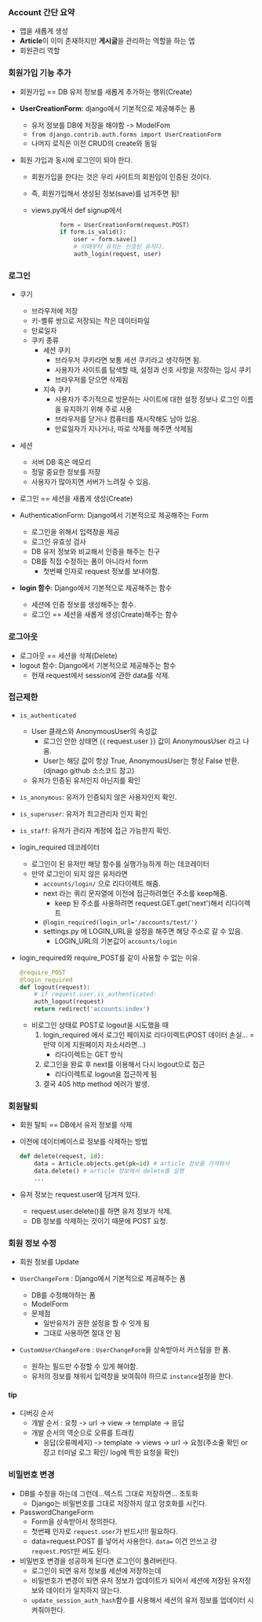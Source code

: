 ###  Account 간단 요약

* 앱을 새롭게 생성
* **Article**이 이미 존재하지만 **게시글**을 관리하는 역할을 하는 앱
* 회원관리 역할



### 회원가입 기능 추가

* 회원가입 == DB 유저 정보를 새롭게 추가하는 행위(Create)

* **UserCreationForm**: django에서 기본적으로 제공해주는 폼
  * 유저 정보를 DB에 저장을 해야함 -> ModelFom
  * `from django.contrib.auth.forms import UserCreationForm`
  * 나머지 로직은 이전 CRUD의 create와 동일
  
  
  
* 회원 가입과 동시에 로그인이 되야 한다.

  * 회원가입을 한다는 것은 우리 사이트의 회원임이 인증된 것이다. 

  * 즉, 회원가입해서 생성된 정보(save)를 넘겨주면 됨!

  * views.py에서 def signup에서

    ```python
            form = UserCreationForm(request.POST)
            if form.is_valid():
                user = form.save()
                # 이때부터 유저는 인증된 유저다.
                auth_login(request, user)
    ```

    

### 로그인

* 쿠기

  * 브라우저에 저장
  * 키-벨류 쌍으로 저장되는 작은 데이터파일
  * 만료일자
  * 쿠키 종류
    * 세션 쿠키
      * 브라우저 쿠키라면 보통 세션 쿠키라고 생각하면 됨.
      * 사용자가 사이트를 탐색할 때, 설정과 선호 사항을 저장하는 임시 쿠키
      * 브라우저를 닫으면 삭제됨
    * 지속 쿠키
      * 사용자가 주기적으로 방문하는 사이트에 대한 설정 정보나 로그인 이름을 유지하기 위해 주로 사용
      * 브라우저를 닫거나 컴퓨터를 재시작해도 남아 있음. 
      * 만료일자가 지나거나, 따로 삭제를 해주면 삭제됨

* 세션

  * 서버 DB 혹은 메모리
  * 정말 중요한 정보를 저장
  * 사용자가 많아지면 서버가 느려질 수 있음.

  

* 로그인 == 세션을 새롭게 생성(Create)

* AuthenticationForm: Django에서 기본적으로 제공해주는 Form

  * 로그인을 위해서 입력창을 제공
  * 로그인 유효성 검사
  * DB 유저 정보와 비교해서 인증을 해주는 친구
  * DB를 직접 수정하는 폼이 아니라서 form
    * 첫번째 인자로 request 정보를 보내야함.

* **login 함수**: Django에서 기본적으로 제공해주는 함수

  * 세션에 인증 정보를 생성해주는 함수.
  * 로그인 == 세션을 새롭게 생성(Create)해주는 함수





### 로그아웃

* 로그아웃 == 세션을 삭제(Delete)
* logout 함수: Django에서 기본적으로 제공해주는 함수
  * 현재 request에서 session에 관한 data를 삭제.



### 접근제한

* `is_authenticated`
  * User 클래스와 AnonymousUser의 속성값
    * 로그인 안한 상태면 {{ request.user }} 값이 AnonymousUser 라고 나옴.
    * User는 해당 값이 항상 True, AnonymousUser는 항상 False 반환. (djnago github 소스코드 참고)
  * 유저가 인증된 유저인지 아닌지를 확인
* `is_anonymous`: 유저가 인증되지 않은 사용자인지 확인.
* `is_superuser`: 유저가 최고관리자 인지 확인
* `is_staff`: 유저가 관리자 계정에 접근 가능한지 확인.



* login_required 데코레이터
  * 로그인이 된 유저만 해당 함수를 실행가능하게 하는 데코레이터
  * 만약 로그인이 되지 않은 유저라면
    * `accounts/login/` 으로 리다이렉트 해줌.
    * next  라는 쿼리 문자열에 이전에 접근하려했던 주소를 keep해줌.
      * keep 된 주소를 사용하려면 request.GET.get('next')해서 리다이렉트
    * `@login_required(login_url='/accounts/test/')`
    * settings.py 에 LOGIN_URL을 설정을 해주면 해당 주소로 갈 수 있음.
      * LOGIN_URL의 기본값이 `accounts/login`



* login_required와 require_POST를 같이 사용할 수 없는 이유.

  ```python
  @require_POST
  @login_required
  def logout(request):
      # if request.user.is_authenticated:
      auth_logout(request)
      return redirect('accounts:index')
  ```

  * 비로그인 상태로 POST로 logout을 시도했을 때
    1. login_required 에서 로그인 페이지로 리다이렉트(POST 데이터 손실... = 만약 이게 지원페이지 자소서라면...)
       * 리다이렉트는 GET 방식
    2. 로그인을 완료 후 next를 이용해서 다시 logout으로 접근
       * 리다이렉트로 logout을 접근하게 됨
    3. 결국 405 http method 에러가 발생.



### 회원탈퇴

* 회원 탈퇴 == DB에서 유저 정보를 삭제

* 이전에 데이터베이스로 정보를 삭제하는 방법

  ```python
  def delete(request, id):
      data = Article.objects.get(pk=id) # article 정보를 가져와서
      data.delete() # article 정보에서 delete를 실행
      ...    
  ```

  

* 유저 정보는 request.user에 담겨져 있다.
  * request.user.delete()를 하면 유저 정보가 삭제.
  * DB 정보를 삭제하는 것이기 때문에 POST 요청.



### 회원 정보 수정

* 회원 정보를 Update

* `UserChangeForm` : Django에서 기본적으로 제공해주는 폼
  * DB를 수정해야하는 폼
  * ModelForm
  * 문제점
    * 일반유저가 권한 설정을 할 수 잇게 됨
    * 그대로 사용하면 절대 안 됨
* `CustomUserChangeForm` : `UserChangeForm`을 상속받아서 커스텀을 한 폼.
  * 원하는 필드만 수정할 수 있게 해야함.
  * 유저의 정보를 채워서 입력창을 보여줘야 하므로 `instance`설정을 한다.



#### tip

* 디버깅 순서
  * 개발 순서 : 요청 -> url -> view -> template -> 응답
  * 개발 순서의 역순으로 오류를 트래킹
    * 응답(오류메세지) -> template -> views -> url -> 요청(주소줄 확인 or 장고 터미널 로그 확인/ log에 찍힌 요청을 확인)





### 비밀번호 변경

* DB를 수정을 하는데 그런데...텍스트 그대로 저장하면... 초토화
  * Django는 비밀번호를 그대로 저장하지 않고 암호화를 시킨다. 
* PasswordChangeForm
  * Form을 상속받아서 정의한다. 
  * 첫번째 인자로 `request.user`가 반드시!!! 필요하다.
  * data=request.POST 를 넣어서 사용한다. `data=` 이건 안쓰고 걍 `request.POST`만 써도 된다.
* 비밀번호 변경을 성공하게 된다면 로그인이 풀려버린다.
  * 로그인이 되면 유저 정보를 세션에 저장하는데
  * 비밀번호가 변경이 되면 유저 정보가 업데이트가 되어서 세션에 저장된 유저정보와 데이터가 일치하지 않는다. 
  * `update_session_auth_hash`함수를 사용해서 세션의 유저 정보를 업데이터 시켜줘야한다.

